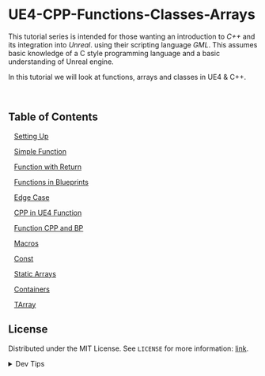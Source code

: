 # UE4-CPP-Functions-Classes-Arrays


<!-- OVERVIEW -->
This tutorial series is intended for those wanting an introduction to *C++* and its integration into *Unreal*. using their scripting language <i>GML</i>. This assumes basic knowledge of a C style programming language and a basic understanding of Unreal engine.

In this tutorial we will look at functions, arrays and classes in UE4 & C++. 


<br>


<!-- TOC -->
## Table of Contents

<kbd></kbd> &nbsp;&nbsp; [Setting Up](setting-up/README.md#user-content-setting-up) <br>

<kbd></kbd> &nbsp;&nbsp; [Simple Function](simple-function/README.md#user-content-simple-function) <br>

<kbd></kbd> &nbsp;&nbsp; [Function with Return](function-return/README.md#user-content-function-with-return) <br>

<kbd></kbd> &nbsp;&nbsp; [Functions in Blueprints](functions-bp/README.md#user-content-functions-in-blueprints) <br>

<kbd></kbd> &nbsp;&nbsp; [Edge Case](edge-case/README.md#user-content-edge-case) <br>

<kbd></kbd> &nbsp;&nbsp; [CPP in UE4 Function](cpp-ue4/README.md#user-content-cpp-in-ue4) <br>

<kbd></kbd> &nbsp;&nbsp; [Function CPP and BP](cpp-bp/README.md#user-content-function-cpp-bp) <br>

<kbd></kbd> &nbsp;&nbsp; [Macros](macros/README.md#user-content-function-macros) <br>

<kbd></kbd> &nbsp;&nbsp; [Const](const/README.md#user-content-const) <br>

<kbd></kbd> &nbsp;&nbsp; [Static Arrays](static-arrays/README.md#user-content-static-arrays) <br>

<kbd></kbd> &nbsp;&nbsp; [Containers](containers/README.md#user-content-containers) <br>

<kbd></kbd> &nbsp;&nbsp; [TArray](tarray-ii/README.md#user-content-tarray) <br>

<!-- LICENSE -->
## License
Distributed under the MIT License. See `LICENSE` for more information: [link](LICENSE).

</p>
</details>
<details><summary>Dev Tips</summary>
make git m="add commit message"
</details>